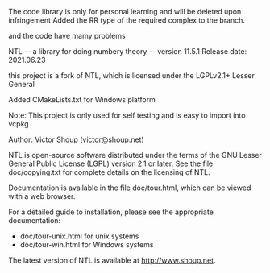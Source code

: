 The code library is only for personal learning and will be deleted upon infringement
Added the RR type of the required complex to the branch.

and the code have mamy problems



NTL  -- a library for doing numbery theory --  version 11.5.1
Release date: 2021.06.23

this project is a fork of NTL, which is licensed under the LGPLv2.1+ Lesser General

Added CMakeLists.txt for Windows platform

Note: This project is only used for self testing and is easy to import into vcpkg

Author: Victor Shoup (victor@shoup.net)

NTL is open-source software distributed under the terms of the GNU Lesser
General Public License (LGPL) version 2.1 or later.  See the file
doc/copying.txt for complete details on the licensing of NTL.

Documentation is available in the file doc/tour.html, which can be viewed with
a web browser.

For a detailed guide to installation, please see the appropriate documentation: 
   * doc/tour-unix.html for unix systems
   * doc/tour-win.html for Windows systems

The latest version of NTL is available at http://www.shoup.net.